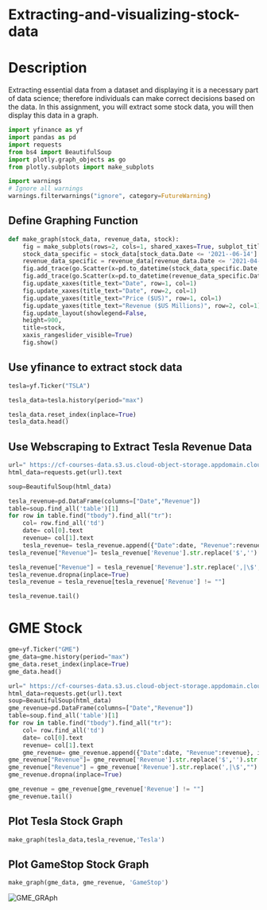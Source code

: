 # Extracting-and-visualizing-stock-data

# Description
Extracting essential data from a dataset and displaying it is a necessary part of data science; therefore individuals can make correct decisions based on the data. In this assignment, you will extract some stock data, you will then display this data in a graph.

```python
import yfinance as yf
import pandas as pd
import requests
from bs4 import BeautifulSoup
import plotly.graph_objects as go
from plotly.subplots import make_subplots
```
```python
import warnings
# Ignore all warnings
warnings.filterwarnings("ignore", category=FutureWarning)
```
<h2>Define Graphing Function</h2>

```python
def make_graph(stock_data, revenue_data, stock):
    fig = make_subplots(rows=2, cols=1, shared_xaxes=True, subplot_titles=("Historical Share Price", "Historical Revenue"), vertical_spacing = .3)
    stock_data_specific = stock_data[stock_data.Date <= '2021--06-14']
    revenue_data_specific = revenue_data[revenue_data.Date <= '2021-04-30']
    fig.add_trace(go.Scatter(x=pd.to_datetime(stock_data_specific.Date, infer_datetime_format=True), y=stock_data_specific.Close.astype("float"), name="Share Price"), row=1, col=1)
    fig.add_trace(go.Scatter(x=pd.to_datetime(revenue_data_specific.Date, infer_datetime_format=True), y=revenue_data_specific.Revenue.astype("float"), name="Revenue"), row=2, col=1)
    fig.update_xaxes(title_text="Date", row=1, col=1)
    fig.update_xaxes(title_text="Date", row=2, col=1)
    fig.update_yaxes(title_text="Price ($US)", row=1, col=1)
    fig.update_yaxes(title_text="Revenue ($US Millions)", row=2, col=1)
    fig.update_layout(showlegend=False,
    height=900,
    title=stock,
    xaxis_rangeslider_visible=True)
    fig.show()
```
<h2>Use yfinance to extract stock data</h2>

```python
tesla=yf.Ticker("TSLA")
```
```python
tesla_data=tesla.history(period="max")
```

```python
tesla_data.reset_index(inplace=True)
tesla_data.head()
```

<h2>Use Webscraping to Extract Tesla Revenue Data</h2>

```python
url=" https://cf-courses-data.s3.us.cloud-object-storage.appdomain.cloud/IBMDeveloperSkillsNetwork-PY0220EN-SkillsNetwork/labs/project/revenue.htm"
html_data=requests.get(url).text
```

```python
soup=BeautifulSoup(html_data)
```

```python
tesla_revenue=pd.DataFrame(columns=["Date","Revenue"])
table=soup.find_all('table')[1]
for row in table.find("tbody").find_all("tr"):
    col= row.find_all('td')
    date= col[0].text
    revenue= col[1].text
    tesla_revenue= tesla_revenue.append({"Date":date, "Revenue":revenue}, ignore_index = True)
tesla_revenue["Revenue"]= tesla_revenue['Revenue'].str.replace('$','').str.replace(',','')  
```

```python
tesla_revenue["Revenue"] = tesla_revenue['Revenue'].str.replace(',|\$',"")
tesla_revenue.dropna(inplace=True)
tesla_revenue = tesla_revenue[tesla_revenue['Revenue'] != ""]
```

```python
tesla_revenue.tail()
```
<h1>GME Stock</h1>

```python
gme=yf.Ticker("GME")
gme_data=gme.history(period="max")
gme_data.reset_index(inplace=True)
gme_data.head()
```

```python
url=" https://cf-courses-data.s3.us.cloud-object-storage.appdomain.cloud/IBMDeveloperSkillsNetwork-PY0220EN-SkillsNetwork/labs/project/stock.html"
html_data=requests.get(url).text
soup=BeautifulSoup(html_data)
gme_revenue=pd.DataFrame(columns=["Date","Revenue"])
table=soup.find_all('table')[1]
for row in table.find("tbody").find_all("tr"):
    col= row.find_all('td')
    date= col[0].text
    revenue= col[1].text
    gme_revenue= gme_revenue.append({"Date":date, "Revenue":revenue}, ignore_index = True)
gme_revenue["Revenue"]= gme_revenue['Revenue'].str.replace('$','').str.replace(',','') 
gme_revenue["Revenue"] = gme_revenue['Revenue'].str.replace(',|\$',"")
gme_revenue.dropna(inplace=True)

gme_revenue = gme_revenue[gme_revenue['Revenue'] != ""]
gme_revenue.tail()
```

<h2>Plot Tesla Stock Graph</h2>

```python
make_graph(tesla_data,tesla_revenue,'Tesla')
```

<h2>Plot GameStop Stock Graph</h2>

```python
make_graph(gme_data, gme_revenue, 'GameStop')
```


![GME_GRAph](https://github.com/kartikeymx4/Extracting-and-visualizing-stock-data/assets/86483859/f5c254f2-877b-4a17-8585-9a7b1d0ce67e)



















